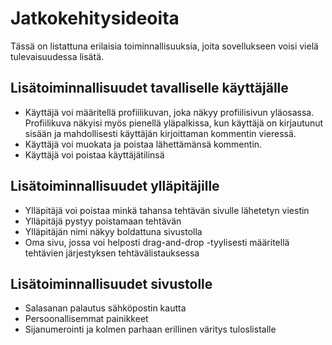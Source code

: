 # Jatkokehitysideoita
Tässä on listattuna erilaisia toiminnallisuuksia, joita sovellukseen voisi vielä tulevaisuudessa lisätä.
## Lisätoiminnallisuudet tavalliselle käyttäjälle
* Käyttäjä voi määritellä profiilikuvan, joka näkyy profiilisivun yläosassa. Profiilikuva näkyisi myös pienellä yläpalkissa, kun käyttäjä on kirjautunut sisään ja mahdollisesti käyttäjän kirjoittaman kommentin vieressä.
* Käyttäjä voi muokata ja poistaa lähettämänsä kommentin.
* Käyttäjä voi poistaa käyttäjätilinsä
## Lisätoiminnallisuudet ylläpitäjille
* Ylläpitäjä voi poistaa minkä tahansa tehtävän sivulle lähetetyn viestin
* Ylläpitäjä pystyy poistamaan tehtävän
* Ylläpitäjän nimi näkyy boldattuna sivustolla
* Oma sivu, jossa voi helposti drag-and-drop -tyylisesti määritellä tehtävien järjestyksen tehtävälistauksessa
## Lisätoiminnallisuudet sivustolle
* Salasanan palautus sähköpostin kautta
* Persoonallisemmat painikkeet
* Sijanumerointi ja kolmen parhaan erillinen väritys tuloslistalle
